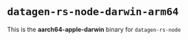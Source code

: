 # `datagen-rs-node-darwin-arm64`

This is the **aarch64-apple-darwin** binary for `datagen-rs-node`
